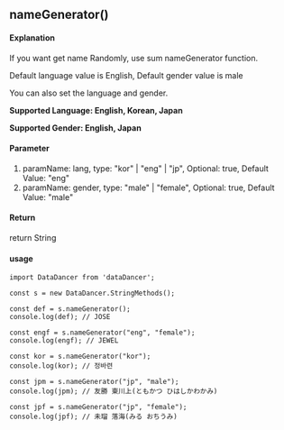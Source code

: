 ## nameGenerator()

#### Explanation

If you want get name Randomly, use sum nameGenerator function.

Default language value is English, Default gender value is male

You can also set the language and gender.

**Supported Language: English, Korean, Japan**

**Supported Gender: English, Japan**

#### Parameter

1. paramName: lang,  type: "kor" | "eng" | "jp", Optional: true, Default Value: "eng"
2. paramName: gender, type: "male" | "female", Optional: true, Default Value: "male"

#### Return

return String

#### usage

```
import DataDancer from 'dataDancer';

const s = new DataDancer.StringMethods();

const def = s.nameGenerator();
console.log(def); // JOSE

const engf = s.nameGenerator("eng", "female");
console.log(engf); // JEWEL

const kor = s.nameGenerator("kor");
console.log(kor); // 정바련

const jpm = s.nameGenerator("jp", "male");
console.log(jpm); // 友勝 東川上(ともかつ ひはしかわかみ)

const jpf = s.nameGenerator("jp", "female");
console.log(jpf); // 未瑠 落海(みる おちうみ)

```